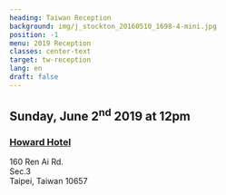 ```yaml
---
heading: Taiwan Reception
background: img/j_stockton_20160510_1698-4-mini.jpg
position: -1
menu: 2019 Reception
classes: center-text
target: tw-reception
lang: en
draft: false
---
```


## Sunday, June 2<sup>nd</sup> 2019 at 12pm

### [Howard Hotel](http://www.howard-hotels.com.tw/en/taipei/home/)

160 Ren Ai Rd.  
Sec.3  
Taipei, Taiwan 10657
